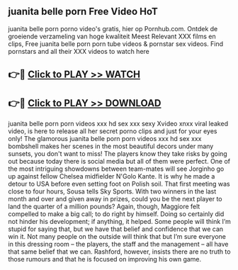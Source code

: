 ## juanita belle porn Free Video HoT 

juanita belle porn porno video's gratis, hier op Pornhub.com. Ontdek de groeiende verzameling van hoge kwaliteit Meest Relevant XXX films en clips,
Free juanita belle porn porn tube videos & pornstar sex videos. Find pornstars and all their XXX videos to watch here


## 👉🔴 [Click to PLAY >> WATCH](http://us.freeplayer.one?title=juanita_belle_porn&ref=16D)

## 👉🔴 [Click to PLAY >> DOWNLOAD](http://us.freeplayer.one?title=juanita_belle_porn&ref=16D)


juanita belle porn porn videos xxx hd sex xxx sexy Xvideo xnxx viral leaked video, is here to release all her secret porno clips and just for your eyes only! The glamorous juanita belle porn porn videos xxx hd sex xxx bombshell makes her scenes in the most beautiful decors under many sunsets, you don't want to miss! The players know they take risks by going out because today there is social media but all of them were perfect. One of the most intriguing showdowns between team-mates will see Jorginho go up against fellow Chelsea midfielder N'Golo Kante. It is why he made a detour to USA before even setting foot on Polish soil. That first meeting was close to four hours, Sousa tells Sky Sports. With two winners in the last month and over and given away in prizes, could you be the next player to land the quarter of a million pounds? Again, though, Maggiore felt compelled to make a big call; to do right by himself. Doing so certainly did not hinder his development; if anything, it helped. Some people will think I’m stupid for saying that, but we have that belief and confidence that we can win it. Not many people on the outside will think that but I’m sure everyone in this dressing room – the players, the staff and the management – all have that same belief that we can. Rashford, however, insists there are no truth to those rumours and that he is focused on improving his own game.